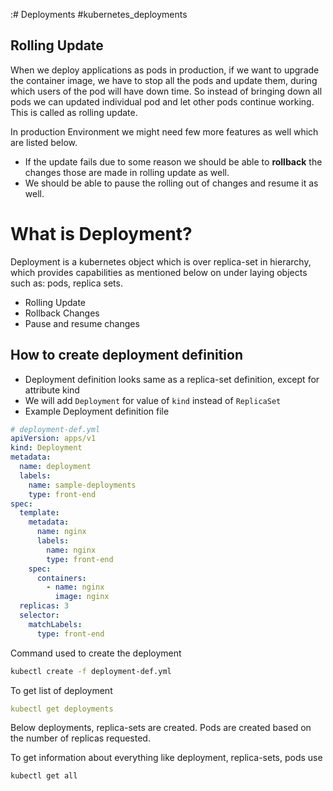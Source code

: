 :# Deployments
#kubernetes_deployments

## Rolling Update

When we deploy applications as pods in production, if we want to upgrade the container image, we have to stop all the pods and update them, during which users of the pod will have down time. So instead of bringing down all pods we can updated individual pod and let other pods continue working. This is called as rolling update.

In production Environment we might need few more features as well which are listed below.

- If the update fails due to some reason we should be able to **rollback** the changes those are made in rolling update as well.
- We should be able to pause the rolling out of changes and resume it as well.

# What is Deployment?

Deployment is a kubernetes object which is over replica-set in hierarchy, which provides capabilities as mentioned below on under laying objects such as: pods, replica sets.
- Rolling Update
- Rollback Changes
- Pause and resume changes 

## How to create deployment definition 

- Deployment definition looks same as a replica-set definition, except for attribute kind
- We will add `Deployment` for value of `kind` instead of `ReplicaSet`
- Example Deployment definition file

```yml
# deployment-def.yml
apiVersion: apps/v1
kind: Deployment
metadata:
  name: deployment
  labels:
    name: sample-deployments
    type: front-end
spec:
  template:
    metadata:
      name: nginx
      labels:
        name: nginx
        type: front-end
    spec:
      containers:
        - name: nginx
          image: nginx
  replicas: 3
  selector:
    matchLabels:
      type: front-end
```

Command used to create the deployment
```sh
kubectl create -f deployment-def.yml
```

To get list of deployment
```yml
kubectl get deployments
```

Below deployments, replica-sets are created. Pods are created based on the number of replicas requested.

To get information about everything like deployment, replica-sets, pods use
```sh
kubectl get all
```